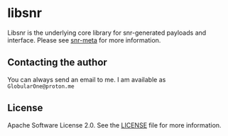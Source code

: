 # libsnr

Libsnr is the underlying core library for snr-generated payloads and interface. Please see [snr-meta](https://github.com/GlobularOne/snr-meta) for more information.

## Contacting the author

You can always send an email to me. I am available as `GlobularOne@proton.me`

## License

Apache Software License 2.0. See the [LICENSE](https://github.com/GlobularOne/libsnr/blob/main/LICENSE) file for more information.

